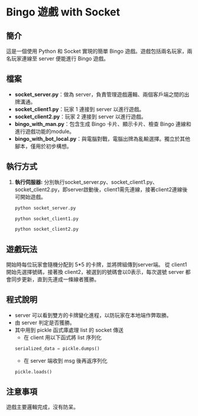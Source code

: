 # Bingo 遊戲 with Socket

## 簡介

這是一個使用 Python 和 Socket 實現的簡單 Bingo 遊戲。遊戲包括兩名玩家，兩名玩家連線至 server 便能進行 Bingo 遊戲。

## 檔案

- **socket_server.py**：做為 server，負責管理遊戲邏輯、兩個客戶端之間的出牌溝通。
- **socket_client1.py**：玩家 1 連接到 server 以進行遊戲。
- **socket_client2.py**：玩家 2 連接到 server 以進行遊戲。
- **bingo_with_man.py**：包含生成 Bingo 卡片、顯示卡片、檢查 Bingo 連線和進行遊戲功能的module。
- **bingo_with_bot_local.py**：與電腦對戰，電腦出牌為亂輸選擇。獨立於其他腳本，僅用於初步構想。

## 執行方式

1. **執行伺服器:**
   分別執行socket_server.py、socket_client1.py、socket_client2.py，即server啟動後，client1需先連線，接著client2連線後可開始遊戲。
   ```bash
   python socket_server.py
   ```
   ```bash
   python socket_client1.py
   ```
   ```bash
   python socket_client2.py
   ```

## 遊戲玩法
開始時每位玩家會隨機分配到 5*5 的卡牌，並將牌組傳到server端。
從 client1 開始先選擇號碼，接著換 client2，被選到的號碼會以0表示，每次選號 server 都會同步更新，直到先連成一條線者獲勝。


## 程式說明
- server 可以看到雙方的卡牌變化進程，以防玩家在本地端作弊取勝。
- 由 server 判定是否獲勝。
- 其中用到 pickle 函式庫處理 list 的 socket 傳送
   - 在 client 用以下函式將 list 序列化
   ```python
   serialized_data = pickle.dumps()
   ```
   - 在 server 端收到 msg 後再返序列化
   ```python
   pickle.loads()
   ```
   
## 注意事項
遊戲主要邏輯完成，沒有防呆。

